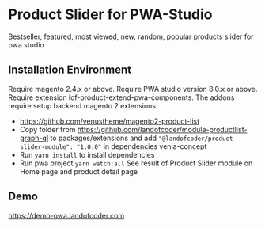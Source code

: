 # Product Slider for PWA-Studio

Bestseller, featured, most viewed, new, random, popular products slider for pwa studio

## Installation Environment
Require magento 2.4.x or above.
Require PWA studio version 8.0.x or above.
Require extension lof-product-extend-pwa-components.
The addons require setup backend magento 2 extensions:
- https://github.com/venustheme/magento2-product-list
- Copy folder from https://github.com/landofcoder/module-productlist-graph-ql to packages/extensions and add ```"@landofcoder/product-slider-module": "1.0.0"``` in dependencies venia-concept
- Run ```yarn install``` to install dependencies
- Run pwa project ```yarn watch:all```
See result of Product Slider module on Home page and product detail page

## Demo
https://demo-pwa.landofcoder.com

